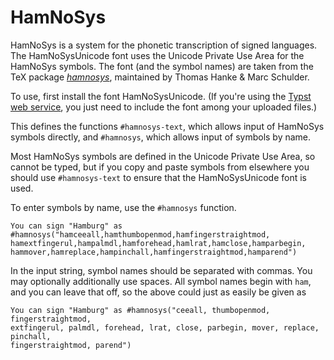 # HamNoSys

HamNoSys is a system for the phonetic transcription of signed languages. The HamNoSysUnicode font uses the Unicode Private Use Area for the HamNoSys symbols. The font (and the symbol names) are taken from the TeX package _[hamnosys]("https://ctan.org/pkg/hamnosys?lang=en")_, maintained by Thomas Hanke & Marc Schulder.

To use, first install the font HamNoSysUnicode. (If you're using the [Typst web service]("https://typst.app"), you just need to include the font among your uploaded files.)

This defines the functions `#hamnosys-text`, which allows input of HamNoSys symbols directly, and `#hamnosys`, which allows input of symbols by name.

Most HamNoSys symbols are defined in the Unicode Private Use Area, so cannot be typed, but if you copy and paste symbols from elsewhere you should use `#hamnosys-text` to ensure that the HamNoSysUnicode font is used.

To enter symbols by name, use the `#hamnosys` function.

```
You can sign "Hamburg" as #hamnosys("hamceeall,hamthumbopenmod,hamfingerstraightmod,
hamextfingerul,hampalmdl,hamforehead,hamlrat,hamclose,hamparbegin,
hammover,hamreplace,hampinchall,hamfingerstraightmod,hamparend")
```

In the input string, symbol names should be separated with commas. You may optionally additionally use spaces. All symbol names begin with `ham`, and you can leave that off, so the above
could just as easily be given as

```
You can sign "Hamburg" as #hamnosys("ceeall, thumbopenmod, fingerstraightmod,
extfingerul, palmdl, forehead, lrat, close, parbegin, mover, replace, pinchall,
fingerstraightmod, parend")
```
